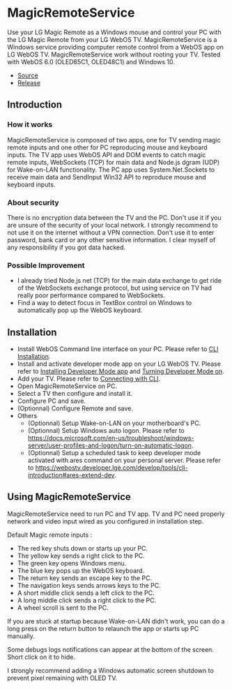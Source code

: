 # MagicRemoteService
Use your LG Magic Remote as a Windows mouse and control your PC with the LG Magic Remote from your LG WebOS TV. MagicRemoteService is a Windows service providing computer remote control from a WebOS app on LG WebOS TV. MagicRemoteService work without rooting your TV. Tested with WebOS 6.0 (OLED65C1, OLED48C1) and Windows 10.

- [Source](https://github.com/Cathwyler/MagicRemoteService)
- [Release](https://github.com/Cathwyler/MagicRemoteService/releases)

## Introduction

### How it works
MagicRemoteService is composed of two apps, one for TV sending magic remote inputs and one other for PC reproducing mouse and keyboard inputs. The TV app uses WebOS API and DOM events to catch magic remote inputs, WebSockets (TCP) for main data and Node.js dgram (UDP) for Wake-on-LAN functionality. The PC app uses System.Net.Sockets to receive main data and SendInput Win32 API to reproduce mouse and keyboard inputs.

### About security
There is no encryption data between the TV and the PC. Don't use it if you are unsure of the security of your local network. I strongly recommend to not use it on the internet without a VPN connection. Don't use it to enter password, bank card or any other sensitive information. I clear myself of any responsibility if you got data hacked.

### Possible Improvement
- I already tried Node.js net (TCP) for the main data exchange to get ride of the WebSockets exchange protocol, but using service on TV had really poor performance compared to WebSockets.
- Find a way to detect focus in TextBox control on Windows to automatically pop up the WebOS keyboard.

## Installation

- Install WebOS Command line interface on your PC. Please refer to [CLI Installation](https://webostv.developer.lge.com/develop/tools/cli-installation#cli-installation).
- Install and activate developer mode app on your LG WebOS TV. Please refer to [Installing Developer Mode app](https://webostv.developer.lge.com/develop/getting-started/developer-mode-app#installing-developer-mode-app) and [Turning Developer Mode on](https://webostv.developer.lge.com/develop/getting-started/developer-mode-app#turning-developer-mode-on).
- Add your TV. Please refer to [Connecting with CLI](https://webostv.developer.lge.com/develop/getting-started/developer-mode-app#connecting-with-cli).
- Open MagicRemoteService on PC.
- Select a TV then configure and install it.
- Configure PC and save.
- (Optionnal) Configure Remote and save.
- Others
  - (Optionnal) Setup Wake-on-LAN on your motherboard's PC.
  - (Optionnal) Setup Windows auto logon. Please refer to <https://docs.microsoft.com/en-us/troubleshoot/windows-server/user-profiles-and-logon/turn-on-automatic-logon>.
  - (Optionnal) Setup a scheduled task to keep developer mode activated with ares command on your personal server. Please refer to <https://webostv.developer.lge.com/develop/tools/cli-introduction#ares-extend-dev>.

## Using MagicRemoteService
MagicRemoteService need to run PC and TV app. TV and PC need properly network and video input wired as you configured in installation step.

Default Magic remote inputs :
- The red key shuts down or starts up your PC.
- The yellow key sends a right click to the PC.
- The green key opens Windows menu.
- The blue key pops up the WebOS keyboard.
- The return key sends an escape key to the PC.
- The navigation keys sends arrows keys to the PC.
- A short middle click sends a left click to the PC.
- A long middle click sends a right click to the PC.
- A wheel scroll is sent to the PC.

If you are stuck at startup because Wake-on-LAN didn't work, you can do a long press on the return button to relaunch the app or starts up PC manually.

Some debugs logs notifications can appear at the bottom of the screen. Short click on it to hide.

I strongly recommend adding a Windows automatic screen shutdown to prevent pixel remaining with OLED TV.
